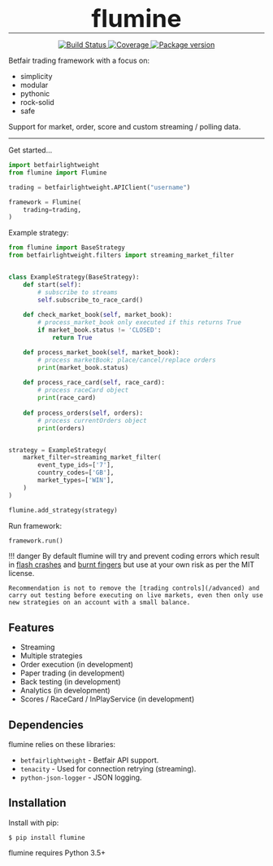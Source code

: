 <h1 align="center" style="font-size: 3rem; margin: -15px 0">
flumine
</h1>

---

<div align="center">
<p>
<a href="https://travis-ci.org/liampauling/flumine">
    <img src="https://travis-ci.org/liampauling/flumine.svg?branch=master" alt="Build Status">
</a>
<a href="https://coveralls.io/github/liampauling/flumine?branch=master">
    <img src="https://coveralls.io/repos/github/liampauling/flumine/badge.svg?branch=master" alt="Coverage">
</a>
<a href="https://pypi.python.org/pypi/flumine">
    <img src="https://badge.fury.io/py/flumine.svg" alt="Package version">
</a>
</p>
</div>

Betfair trading framework with a focus on:

- simplicity
- modular
- pythonic
- rock-solid
- safe

Support for market, order, score and custom streaming / polling data.

---

Get started...

```python
import betfairlightweight
from flumine import Flumine

trading = betfairlightweight.APIClient("username")

framework = Flumine(
    trading=trading,
)
```

Example strategy:

```python
from flumine import BaseStrategy
from betfairlightweight.filters import streaming_market_filter


class ExampleStrategy(BaseStrategy):
    def start(self):
        # subscribe to streams
        self.subscribe_to_race_card()
        
    def check_market_book(self, market_book):
        # process_market_book only executed if this returns True
        if market_book.status != 'CLOSED':
            return True

    def process_market_book(self, market_book):
        # process marketBook; place/cancel/replace orders
        print(market_book.status)
        
    def process_race_card(self, race_card):
        # process raceCard object
        print(race_card)
    
    def process_orders(self, orders):
        # process currentOrders object
        print(orders)


strategy = ExampleStrategy(
    market_filter=streaming_market_filter(
        event_type_ids=['7'],
        country_codes=['GB'],
        market_types=['WIN'],
    )
)

flumine.add_strategy(strategy)
```

Run framework:

```python
framework.run()
```

!!! danger
    By default flumine will try and prevent coding errors which result in [flash crashes](https://en.wikipedia.org/wiki/Flash_crash) and [burnt fingers](https://www.betangel.com/forum/viewtopic.php?f=5&t=2458) but use at your own risk as per the MIT license.
    
    Recommendation is not to remove the [trading controls](/advanced) and carry out testing before executing on live markets, even then only use new strategies on an account with a small balance.

## Features

- Streaming
- Multiple strategies
- Order execution (in development)
- Paper trading (in development)
- Back testing (in development)
- Analytics (in development)
- Scores / RaceCard / InPlayService (in development)

## Dependencies

flumine relies on these libraries:

* `betfairlightweight` - Betfair API support.
* `tenacity` - Used for connection retrying (streaming).
* `python-json-logger` - JSON logging.

## Installation

Install with pip:

```shell
$ pip install flumine
```

flumine requires Python 3.5+
